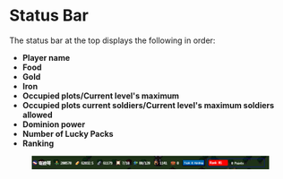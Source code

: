 # Status Bar

The status bar at the top displays the following in order:&#x20;

* **Player name**
* **Food** &#x20;
* **Gold**
* **Iron**
* **Occupied plots/Current level's maximum**&#x20;
* **Occupied plots current soldiers/Current level's maximum soldiers allowed**
* **Dominion power**
* **Number of Lucky Packs**
* **Ranking**

<figure><img src="../../.gitbook/assets/image (17).png" alt=""><figcaption></figcaption></figure>

